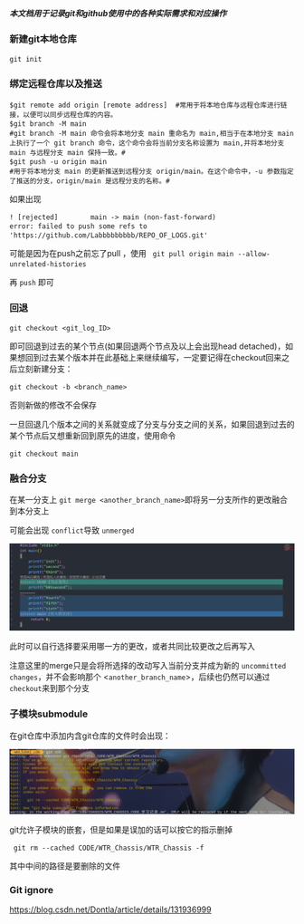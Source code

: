 ***本文档用于记录git和github使用中的各种实际需求和对应操作***

### 新建git本地仓库

```
git init
```

### 绑定远程仓库以及推送

```
$git remote add origin [remote address]  #常用于将本地仓库与远程仓库进行链接，以便可以同步远程仓库的内容。
$git branch -M main  
#git branch -M main 命令会将本地分支 main 重命名为 main,相当于在本地分支 main 上执行了一个 git branch 命令，这个命令会将当前分支名称设置为 main,并将本地分支 main 与远程分支 main 保持一致。#
$git push -u origin main
#用于将本地分支 main 的更新推送到远程分支 origin/main。在这个命令中，-u 参数指定了推送的分支，origin/main 是远程分支的名称。#
```


如果出现

```
! [rejected]        main -> main (non-fast-forward)
error: failed to push some refs to 'https://github.com/Labbbbbbbbb/REPO_OF_LOGS.git'

```

可能是因为在push之前忘了pull ，使用 ` git pull origin main --allow-unrelated-histories`

再 `push` 即可


### 回退

```
git checkout <git_log_ID>
```

即可回退到过去的某个节点(如果回退两个节点及以上会出现head detached)，如果想回到过去某个版本并在此基础上来继续编写，一定要记得在checkout回来之后立刻新建分支：

```
git checkout -b <branch_name>
```

否则新做的修改不会保存

一旦回退几个版本之间的关系就变成了分支与分支之间的关系，如果回退到过去的某个节点后又想重新回到原先的进度，使用命令

```
git checkout main
```

### 融合分支

在某一分支上 `git merge <another_branch_name>`即将另一分支所作的更改融合到本分支上

可能会出现 `conflict`导致 `unmerged`

![1706305105044](image/git_learn/1706305105044.png)

此时可以自行选择要采用哪一方的更改，或者共同比较更改之后再写入

注意这里的merge只是会将所选择的改动写入当前分支并成为新的 `uncommitted changes`，并不会影响那个 <`another_branch_name`>，后续也仍然可以通过 `checkout`来到那个分支



### 子模块submodule

在git仓库中添加内含git仓库的文件时会出现：

![image-20240411232030153](image/git_learn/image-20240411232030153.png)

git允许子模块的嵌套，但是如果是误加的话可以按它的指示删掉

```
 git rm --cached CODE/WTR_Chassis/WTR_Chassis -f
```

其中中间的路径是要删除的文件





### Git ignore

https://blog.csdn.net/Dontla/article/details/131936999
